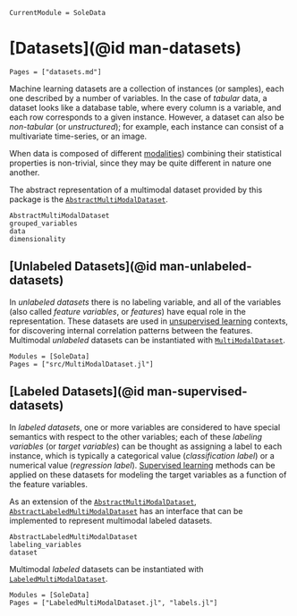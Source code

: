 ```@meta
CurrentModule = SoleData
```

# [Datasets](@id man-datasets)

```@contents
Pages = ["datasets.md"]
```

Machine learning datasets are a collection of instances (or samples),
each one described by a number of variables.
In the case of *tabular* data, a dataset looks like
a database table, where every column is a variable,
and each row corresponds to a given instance. However, a dataset can also be *non-tabular*
(or *unstructured*); for example, each instance can consist of a multivariate time-series, or
an image.

When data is composed of different
[modalities](https://en.wikipedia.org/wiki/Multimodal_learning))
combining their statistical properties is non-trivial, since they may be quite different in nature
one another.

The abstract representation of a multimodal dataset provided by this package is the
[`AbstractMultiModalDataset`](@ref).

```@docs
AbstractMultiModalDataset
grouped_variables
data
dimensionality
```

## [Unlabeled Datasets](@id man-unlabeled-datasets)

In *unlabeled datasets*
there is no labeling variable, and all of the variables (also called *feature variables*,
or *features*) have equal role in the representation.
These datasets are used in
[unsupervised learning](https://en.wikipedia.org/wiki/Unsupervised_learning) contexts,
for discovering internal correlation patterns between the features.
Multimodal *unlabeled* datasets can be instantiated with [`MultiModalDataset`](@ref).

```@autodocs
Modules = [SoleData]
Pages = ["src/MultiModalDataset.jl"]
```

## [Labeled Datasets](@id man-supervised-datasets)

In *labeled datasets*, one or more variables are considered to have special semantics
with respect to the other variables;
each of these *labeling variables* (or *target variables*) can be thought as assigning
a label to each instance, which is typically a categorical value (*classification label*)
or a numerical value (*regression label*).
[Supervised learning](https://en.wikipedia.org/wiki/Unsupervised_learning) methods
can be applied on these datasets
for modeling the target variables as a function of the feature variables.

As an extension of the [`AbstractMultiModalDataset`](@ref),
[`AbstractLabeledMultiModalDataset`](@ref) has an interface that can be implemented to
represent multimodal labeled datasets.

```@docs
AbstractLabeledMultiModalDataset
labeling_variables
dataset
```

Multimodal *labeled* datasets can be instantiated with [`LabeledMultiModalDataset`](@ref).

```@autodocs
Modules = [SoleData]
Pages = ["LabeledMultiModalDataset.jl", "labels.jl"]
```
